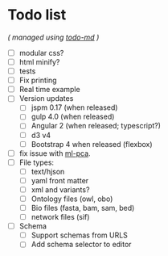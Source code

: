 # Todo list

_\( managed using [todo-md](https://github.com/Hypercubed/todo-md) \)_

- [ ] modular css?
- [ ] html minify?
- [ ] tests
- [ ] Fix printing
- [ ] Real time example
- [ ] Version updates
  - [ ] jspm 0.17 (when released)
  - [ ] gulp 4.0 (when released)
  - [ ] Angular 2 (when released; typescript?)
  - [ ] d3 v4
  - [ ] Bootstrap 4 when released (flexbox)
- [ ] fix issue with [ml-pca](https://github.com/mljs/pca/issues/8).
- [ ] File types:
  - [ ] text/hjson
  - [ ] yaml front matter
  - [ ] xml and variants?
  - [ ] Ontology files (owl, obo)
  - [ ] Bio files (fasta, bam, sam, bed)
  - [ ] network files (sif)
- [ ] Schema
  - [ ] Support schemas from URLS
  - [ ] Add schema selector to editor
